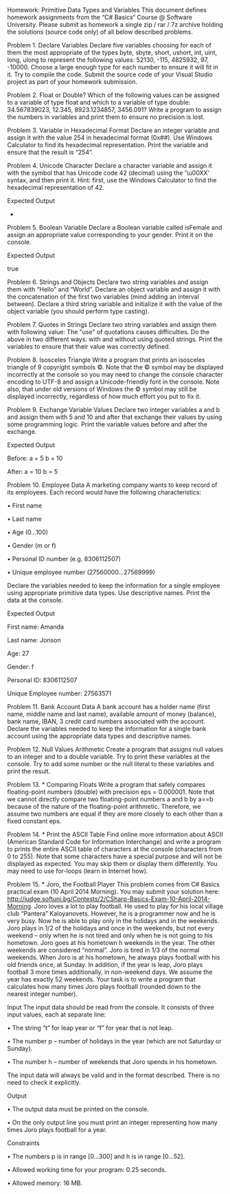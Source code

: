 Homework: Primitive Data Types and Variables
This document defines homework assignments from the “C# Basics“ Course @ Software University. Please submit as homework a single zip / rar / 7z archive holding the solutions (source code only) of all below described problems.

Problem 1.	Declare Variables
Declare five variables choosing for each of them the most appropriate of the types byte, sbyte, short, ushort,
int, uint, long, ulong to represent the following values: 52130, -115, 4825932, 97, -10000. Choose a large enough 
type for each number to ensure it will fit in it. Try to compile the code. Submit the source code of your 
Visual Studio project as part of your homework submission.

Problem 2.	Float or Double?
Which of the following values can be assigned to a variable of type float and which to a variable of type double: 
34.567839023, 12.345, 8923.1234857, 3456.091? Write a program to assign the numbers in variables and print them 
to ensure no precision is lost.

Problem 3.	Variable in Hexadecimal Format
Declare an integer variable and assign it with the value 254 in hexadecimal format (0x##). Use Windows 
Calculator to find its hexadecimal representation. Print the variable and ensure that the result is “254”.

Problem 4.	Unicode Character
Declare a character variable and assign it with the symbol that has Unicode code 42 (decimal) using the 
'\u00XX' syntax, and then print it. Hint: first, use the Windows Calculator to find the hexadecimal 
representation of 42. 

Expected Output 

*

Problem 5.	Boolean Variable
Declare a Boolean variable called isFemale and assign an appropriate value corresponding to your gender.
Print it on the console.

Expected Output 

true

Problem 6.	Strings and Objects
Declare two string variables and assign them with “Hello” and “World”. Declare an object variable and assign it 
with the concatenation of the first two variables (mind adding an interval between). Declare a third string 
variable and initialize it with the value of the object variable (you should perform type casting).

Problem 7.	Quotes in Strings
Declare two string variables and assign them with following value:
The "use" of quotations causes difficulties.
Do the above in two different ways: with and without using quoted strings. Print the variables to 
ensure that their value was correctly defined.


Problem 8.	Isosceles Triangle
Write a program that prints an isosceles triangle of 9 copyright symbols ©.
Note that the © symbol may be displayed incorrectly at the console so you may need to change the 
console character encoding to UTF-8 and assign a Unicode-friendly font in the console. Note also, that under 
old versions of Windows the © symbol may still be displayed incorrectly, regardless of how much effort you 
put to fix it.


Problem 9.	Exchange Variable Values
Declare two integer variables a and b and assign them with 5 and 10 and after that exchange their values 
by using some programming logic. Print the variable values before and after the exchange.

Expected Output

Before:
a = 5
b = 10

After:
a = 10
b = 5


Problem 10.	Employee Data
A marketing company wants to keep record of its employees. Each record would have the following characteristics:

•	First name

•	Last name

•	Age (0...100)

•	Gender (m or f)

•	Personal ID number (e.g. 8306112507)

•	Unique employee number (27560000…27569999)

Declare the variables needed to keep the information for a single employee using appropriate primitive data types.
Use descriptive names. Print the data at the console.

Expected Output

First name: Amanda

Last name: Jonson

Age: 27

Gender: f

Personal ID: 8306112507

Unique Employee number: 27563571


Problem 11.	Bank Account Data
A bank account has a holder name (first name, middle name and last name), available amount of money (balance),
bank name, IBAN, 3 credit card numbers associated with the account. Declare the variables needed to keep the 
information for a single bank account using the appropriate data types and descriptive names.

Problem 12.	Null Values Arithmetic
Create a program that assigns null values to an integer and to a double variable. Try to print
these variables at the console. Try to add some number or the null literal to these variables and print the result.

Problem 13.	* Comparing Floats
Write a program that safely compares floating-point numbers (double) with precision eps = 0.000001.
Note that we cannot directly compare two floating-point numbers a and b by a==b because of the nature
of the floating-point arithmetic. Therefore, we assume two numbers are equal if they are more closely to
each other than a fixed constant eps. 


Problem 14.	* Print the ASCII Table
Find online more information about ASCII (American Standard Code for Information Interchange) 
and write a program to prints the entire ASCII table of characters at the console (characters from 0 to 255). 
Note that some characters have a special purpose and will not be displayed as expected. You may skip them 
or display them differently. You may need to use for-loops (learn in Internet how).


Problem 15.	* Joro, the Football Player
This problem comes from C# Basics practical exam (10 April 2014 Morning). You may submit your solution here: http://judge.softuni.bg/Contests/2/CSharp-Basics-Exam-10-April-2014-Morning.
Joro loves a lot to play football. He used to play for his local village club “Pantera” Kaloyanovets. However, he is a programmer now and he is very busy. Now he is able to play only in the holidays and in the weekends. Joro plays in 1/2 of the holidays and once in the weekends, but not every weekend – only when he is not tired and only when he is not going to his hometown. Joro goes at his hometown h weekends in the year. The other weekends are considered “normal”. Joro is tired in 1/3 of the normal weekends. When Joro is at his hometown, he always plays football with his old friends once, at Sunday. In addition, if the year is leap, Joro plays football 3 more times additionally, in non-weekend days. We assume the year has exactly 52 weekends.
Your task is to write a program that calculates how many times Joro plays football (rounded down to the nearest integer number).

Input
The input data should be read from the console. It consists of three input values, each at separate line:

•	The string “t” for leap year or “f” for year that is not leap.

•	The number p – number of holidays in the year (which are not Saturday or Sunday).

•	The number h – number of weekends that Joro spends in his hometown.

The input data will always be valid and in the format described. There is no need to check it explicitly.

Output

•	The output data must be printed on the console.

•	On the only output line you must print an integer representing how many times Joro plays football for a year.

Constraints

•	The numbers p is in range [0...300] and h is in range [0…52].

•	Allowed working time for your program: 0.25 seconds.

•	Allowed memory: 16 MB.

